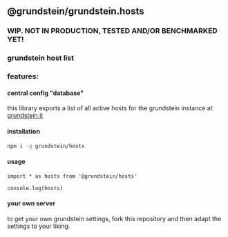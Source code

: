 ## @grundstein/grundstein.hosts

### WIP. NOT IN PRODUCTION, TESTED AND/OR BENCHMARKED YET!

### grundstein host list

### features:

#### central config "database"

this library exports a list of all active hosts
for the grundstein instance at [grundstein.it](https://grundstein.it)

#### installation

```bash
npm i -g grundstein/hosts
```

#### usage

```
import * as hosts from '@grundstein/hosts'

console.log(hosts)
```

#### your own server

to get your own grundstein settings,
fork this repository and then adapt the settings to your liking.
